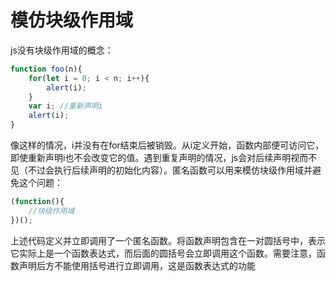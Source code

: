 # 模仿块级作用域
js没有块级作用域的概念：
```js
function foo(n){
    for(let i = 0; i < n; i++){
        alert(i);
    }
    var i; //重新声明i
    alert(i);
}
```
像这样的情况，i并没有在for结束后被销毁。从i定义开始，函数内部便可访问它，即使重新声明i也不会改变它的值。遇到重复声明的情况，js会对后续声明视而不见（不过会执行后续声明的初始化内容）。匿名函数可以用来模仿块级作用域并避免这个问题：
```js
(function(){
    //块级作用域
})();
```
上述代码定义并立即调用了一个匿名函数。将函数声明包含在一对圆括号中，表示它实际上是一个函数表达式，而后面的圆括号会立即调用这个函数。需要注意，函数声明后方不能使用括号进行立即调用，这是函数表达式的功能